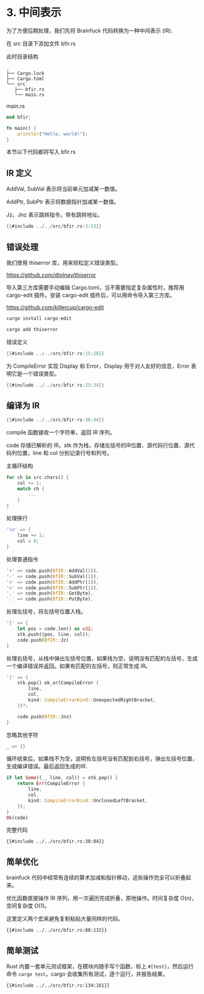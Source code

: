 # 3. 中间表示

为了方便后期处理，我们先将 Brainfuck 代码转换为一种中间表示 (IR).

在 src 目录下添加文件 bfir.rs

此时目录结构

```
.
├── Cargo.lock
├── Cargo.toml
└── src
   ├── bfir.rs
   └── main.rs
```

main.rs

```rust ,noplaypen
mod bfir;

fn main() {
    println!("Hello, world!");
}
```

本节以下代码都将写入 bfir.rs

## IR 定义

AddVal, SubVal 表示将当前单元加减某一数值。

AddPtr, SubPtr 表示将数据指针加减某一数值。

Jz，Jnz 表示跳转指令，带有跳转地址。

```rust ,noplaypen
{{#include ../../src/bfir.rs:3:13}}
```

## 错误处理


我们使用 thiserror 库，用来轻松定义错误类型。

<https://github.com/dtolnay/thiserror>

导入第三方库需要手动编辑 Cargo.toml，当不需要指定复杂属性时，推荐用 cargo-edit 插件。安装 cargo-edit 插件后，可以用命令导入第三方库。

<https://github.com/killercup/cargo-edit>

```bash
cargo install cargo-edit
```

```bash
cargo add thiserror
```

错误定义

```rust ,noplaypen
{{#include ../../src/bfir.rs:15:28}}
```

为 CompileError 实现 Display 和 Error，Display 用于对人友好的信息，Error 表明它是一个错误类型。

```rust ,noplaypen
{{#include ../../src/bfir.rs:23:34}}
```

## 编译为 IR


```rust ,noplaypen
{{#include ../../src/bfir.rs:38:44}}
```

compile 函数接收一个字符串，返回 IR 序列。

code 存储已解析的 IR，stk 作为栈，存储左括号的IR位置、源代码行位置、源代码列位置，line 和 col 分别记录行号和列号。

主循环结构

```rust ,noplaypen
for ch in src.chars() {
    col += 1;
    match ch {
        ...
    }
}
```

处理换行

```rust ,noplaypen
'\n' => {
    line += 1;
    col = 0;
}
```

处理普通指令

```rust ,noplaypen
'+' => code.push(BfIR::AddVal(1)),
'-' => code.push(BfIR::SubVal(1)),
'>' => code.push(BfIR::AddPtr(1)),
'<' => code.push(BfIR::SubPtr(1)),
',' => code.push(BfIR::GetByte),
'.' => code.push(BfIR::PutByte),
```

处理左括号，将左括号位置入栈。

```rust ,noplaypen
'[' => {
    let pos = code.len() as u32;
    stk.push((pos, line, col));
    code.push(BfIR::Jz)
}
```

处理右括号，从栈中弹出左括号位置，如果栈为空，说明没有匹配的左括号，生成一个编译错误并返回。如果有匹配的左括号，则正常生成 IR。

```rust ,noplaypen
']' => {
    stk.pop().ok_or(CompileError {
        line,
        col,
        kind: CompileErrorKind::UnexpectedRightBracket,
    })?;

    code.push(BfIR::Jnz)
}
```

忽略其他字符

```rust ,noplaypen
_ => {}
```

循环结束后，如果栈不为空，说明有左括号没有匹配到右括号，弹出左括号位置，生成编译错误。最后返回生成的IR.

```rust ,noplaypen
if let Some((_, line, col)) = stk.pop() {
    return Err(CompileError {
        line,
        col,
        kind: CompileErrorKind::UnclosedLeftBracket,
    });
}
Ok(code)
```

完整代码

```rust,noplaypen
{{#include ../../src/bfir.rs:38:84}}
```

## 简单优化

brainfuck 代码中经常有连续的算术加减和指针移动，这些操作完全可以折叠起来。

优化函数直接操作 IR 序列，用一次遍历完成折叠，原地操作。时间复杂度 O(n)，空间复杂度 O(1)。

这里定义两个宏来避免复制粘贴大量同样的代码。

```rust,noplaypen
{{#include ../../src/bfir.rs:88:132}}
```

## 简单测试

Rust 内置一套单元测试框架，在模块内随手写个函数，标上 `#[test]`，然后运行命令 `cargo test`。cargo 会收集所有测试，逐个运行，并报告结果。

```rust,noplaypen
{{#include ../../src/bfir.rs:134:161}}
```
